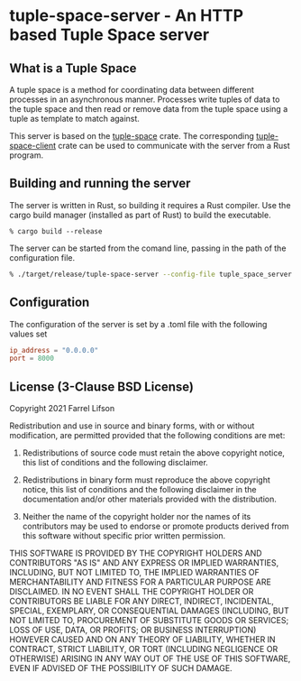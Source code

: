 # tuple-space-server - An HTTP based Tuple Space server

## What is a Tuple Space

A tuple space is a method for coordinating data between different processes in an asynchronous manner. Processes write tuples of data to the tuple space and then read or remove data from the tuple space using a tuple as template to match against.

This server is based on the [tuple-space](https://github.com/farrel/tuple-space) crate. The corresponding [tuple-space-client](https://github.com/farrel/tuple-space-client) crate can be used to communicate with the server from a Rust program.

## Building and running the server

The server is written in Rust, so building it requires a Rust compiler. Use the cargo build manager (installed as part of Rust) to build the executable.

    % cargo build --release

The server can be started from the comand line, passing in the path of the configuration file.

```zsh
% ./target/release/tuple-space-server --config-file tuple_space_server.toml
```

## Configuration

The configuration of the server is set by a .toml file with the following values set

```toml
ip_address = "0.0.0.0"
port = 8000
```

## License (3-Clause BSD License)

Copyright 2021 Farrel Lifson

Redistribution and use in source and binary forms, with or without modification, are permitted provided that the following conditions are met:

1. Redistributions of source code must retain the above copyright notice, this list of conditions and the following disclaimer.

2. Redistributions in binary form must reproduce the above copyright notice, this list of conditions and the following disclaimer in the documentation and/or other materials provided with the distribution.

3. Neither the name of the copyright holder nor the names of its contributors may be used to endorse or promote products derived from this software without specific prior written permission.

THIS SOFTWARE IS PROVIDED BY THE COPYRIGHT HOLDERS AND CONTRIBUTORS "AS IS" AND ANY EXPRESS OR IMPLIED WARRANTIES, INCLUDING, BUT NOT LIMITED TO, THE IMPLIED WARRANTIES OF MERCHANTABILITY AND FITNESS FOR A PARTICULAR PURPOSE ARE DISCLAIMED. IN NO EVENT SHALL THE COPYRIGHT HOLDER OR CONTRIBUTORS BE LIABLE FOR ANY DIRECT, INDIRECT, INCIDENTAL, SPECIAL, EXEMPLARY, OR CONSEQUENTIAL DAMAGES (INCLUDING, BUT NOT LIMITED TO, PROCUREMENT OF SUBSTITUTE GOODS OR SERVICES; LOSS OF USE, DATA, OR PROFITS; OR BUSINESS INTERRUPTION) HOWEVER CAUSED AND ON ANY THEORY OF LIABILITY, WHETHER IN CONTRACT, STRICT LIABILITY, OR TORT (INCLUDING NEGLIGENCE OR OTHERWISE) ARISING IN ANY WAY OUT OF THE USE OF THIS SOFTWARE, EVEN IF ADVISED OF THE POSSIBILITY OF SUCH DAMAGE.
